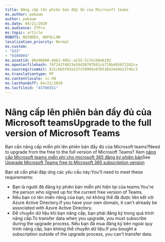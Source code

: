 ```yaml
---
title: Nâng cấp lên phiên bản đầy đủ của Microsoft teams
ms.author: pebaum
author: pebaum
ms.date: 04/21/2020
ms.audience: ITPro
ms.topic: article
ROBOTS: NOINDEX, NOFOLLOW
localization_priority: Normal
ms.custom:
- "933"
- "6500004"
ms.assetid: 86e9b860-d4b2-495c-a135-5c7ecb8e6192
ms.openlocfilehash: 74f242f4023e34d30787b91cb710bd658f1282ca
ms.sourcegitcommit: 631cbb5f03e5371f0995e976536d24e9d13746c3
ms.translationtype: MT
ms.contentlocale: vi-VN
ms.lasthandoff: 04/22/2020
ms.locfileid: "43766551"
---
```

# <a name="upgrade-to-the-full-version-of-microsoft-teams"></a><span data-ttu-id="f9070-102">Nâng cấp lên phiên bản đầy đủ của Microsoft teams</span><span class="sxs-lookup"><span data-stu-id="f9070-102">Upgrade to the full version of Microsoft Teams</span></span>

<span data-ttu-id="f9070-103">Bạn cần nâng cấp miễn phí lên phiên bản đầy đủ của Microsoft teams?</span><span class="sxs-lookup"><span data-stu-id="f9070-103">Need to upgrade from the free to the full version of Microsoft Teams?</span></span> <span data-ttu-id="f9070-104">Xem [nâng cấp Microsoft teams miễn phí cho microsoft 365 đăng ký phiên bản](https://docs.microsoft.com/microsoftteams/upgrade-freemium)</span><span class="sxs-lookup"><span data-stu-id="f9070-104">See [Upgrade Microsoft Teams free to Microsoft 365 subscription version](https://docs.microsoft.com/microsoftteams/upgrade-freemium)</span></span>

<span data-ttu-id="f9070-105">Bạn sẽ cần phải đáp ứng các yêu cầu này:</span><span class="sxs-lookup"><span data-stu-id="f9070-105">You'll need to meet these requirements:</span></span>

- <span data-ttu-id="f9070-106">Bạn là người đã đăng ký phiên bản miễn phí hiện tại của teams.</span><span class="sxs-lookup"><span data-stu-id="f9070-106">You're the person who signed up for the current free version of Teams.</span></span>
- <span data-ttu-id="f9070-107">Nếu bạn có tên miền riêng của bạn, nó không thể đã được liên kết với Azure Active Directory.</span><span class="sxs-lookup"><span data-stu-id="f9070-107">If you have your own domain, it can't already be associated with Azure Active Directory.</span></span>
- <span data-ttu-id="f9070-108">Để chuyển dữ liệu khi bạn nâng cấp, bạn phải đăng ký trong quá trình nâng cấp.</span><span class="sxs-lookup"><span data-stu-id="f9070-108">To transfer data when you upgrade, you must subscribe during the upgrade process.</span></span> <span data-ttu-id="f9070-109">Nếu bạn đã mua đăng ký bên ngoài quy trình nâng cấp, bạn không thể chuyển dữ liệu.</span><span class="sxs-lookup"><span data-stu-id="f9070-109">If you bought a subscription outside of the upgrade process, you can't transfer data.</span></span>
